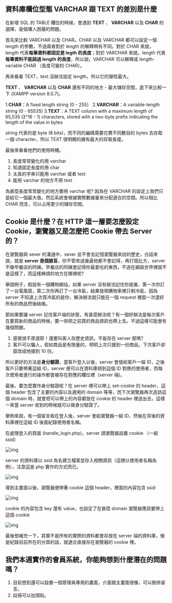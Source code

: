 ## 資料庫欄位型態 VARCHAR 跟 TEXT 的差別是什麼

在新增 SQL 的 TABLE 欄位的時候，會遇到 **TEXT** 、 **VARCHAR** 以及 **CHAR** 的選擇，是個壤人困擾的問題。

首先來比較 VARCHAR 以及 CHAR。CHAR 以及 VARCHAR 都可以設定一個 length 的參數，不過兩者對於 length 的解釋稍有不同。對於 CHAR 來說，length 代表**每筆資料都固定是 legth 的長度**；對於 VARCHAR 來說，length 代表**每筆資料不能超過 length 的長度**，所以說，VARCHAR 可以解釋成 length-variable CHAR （長度可變的 CHAR）。

再來看看 TEXT，text 沒辦法設定 length，所以它的彈性最大。

**TEXT** 、 **VARCHAR** 以及 **CHAR** 還有不同的地方 - 最大儲存空間，底下來比較一下 (XAMPP version 8.0.7)。

1.**CHAR**：A fixed length string (0 - 255）
2.**VARCHAR**：A variable-length string (0 - 65535)
3.**TEXT**：A TEXT column with a maximum length of 65,535 (2^16 - 1) characters, stored with a two-byte prefix indicating the length of the value in bytes

string 代表的是 byte (8 bits)，而不同的編碼需要花費不同數目的 bytes 去存取一個 character，所以 TEXT 很明顯的擁有最大的存取長度。

最後來看看他們的使用時機。

1. 長度常常變化的用 varchar
2. 知道固定長度的用 char
3. 太長的字串只能用 varchar 或者 text
4. 能用 varchar 的地方不用 text

為甚麼長度常常變化的地方要用 varchar 呢? 因為在 VARCHAR 的設定上我們只是給它一個最大值，然后系統會根據實際數據量來分配適合的空間。所以相比 CHAR 而言，可以占用更少的儲存空間。


## Cookie 是什麼？在 HTTP 這一層要怎麼設定 Cookie，瀏覽器又是怎麼把 Cookie 帶去 Server 的？

在瀏覽器與 sever 的溝通中，sever 並不會去記憶瀏覽器來訪的歷史，白話來說，就是 **server 是個臉盲**，你不管來過幾遍他都不會記得，再打個比方，server 不像早餐店的阿姨，早餐店的阿姨會記得你最愛吃的東西，不過在網路世界裡就不是這樣了，而這樣麻煩的地方在哪裡呢? 

舉個例子，假設有一個購物網站，如果 server 沒有辦法記住你是誰，第一次你訂了一台電風扇，第二次你再訂了一台冷氣，結果發現購物車裡只剩冷氣，因為 server 不知道上次買冷氣的是你，解決辦法就只能在一個 request 裡面一次選好所有的商品然後結帳。

那如果要讓 server 記住客戶端的狀態，有甚麼辦法呢？有一個好辦法是每次客戶在要買新的商品的時候，要一併把之前買的商品資訊也帶上去。不過這樣可能會有幾個問題。

1. 感覺很不厚道耶！還要叫客人存歷史資訊，不能存在 server 那嗎?
2. 客戶可以騙人，假如商品是有限量的，明明上次只搶到一份商品，下次客戶卻竄改成他搶到 10 份。

所以更好的方法是**身分驗證**，當客戶登入以後，server 會發給客戶一組 ID，之後客戶只要帶著這組 ID，server 便可以在資料庫撈到這個 ID 對應的使用者，而每次使用者進行的操作都會被存在對應的欄位裡（server 端)。

最後，要怎麼實作身分驗證呢？在 server 裡可以帶上 set-cookie 的 header，這個 header 包含了主要的內容以及適用的 domain 等等，而下次瀏覽器再次造訪這個 domain 時，就會把可以帶上的內容都放在 cookie 的 header 裡送出去，這樣一來當 server 收到的時候就可以做身分驗證了。

舉例來說，有一個留言板在登入後，server 會給瀏覽器一組 ID，然後在背後的資料庫裡在這組 ID 後面紀錄使用者名稱。

在處理登入的頁面 (handle_login.php)，server 請瀏覽器設置 cookie （一組 ssid）

![img](https://i.imgur.com/qhtDl0D.jpg)

server 的資料庫以 ssid 為名建立檔案並存入相關資訊（這裡以使用者名稱為例），注意這是 php 實作的方式而已。

![img](https://i.imgur.com/2IuvMKk.jpg)

導到主畫面以後，瀏覽器便帶著 cookie 這個 header，裡面的內容包含 ssid

![img](https://i.imgur.com/nVBmFcZ.jpg)

cookie 的內容包含 key 還有 value，也設定了在甚麼 domain 瀏覽器應該要帶上這個 cookie

![img](https://i.imgur.com/jh59Eu4.jpg)

最後想補充一下，其實不是所有的實際的資料都會存放在 server 端的資料庫，像是紀錄目前所在的分頁的話，就適合直接存在瀏覽器的 cookie 裡。

## 我們本週實作的會員系統，你能夠想到什麼潛在的問題嗎？

1. 目前想到還可以設置一個管理員專用的畫面，介面跟主畫面很像，可以刪除留言。
2. 註冊可以加頭貼。


